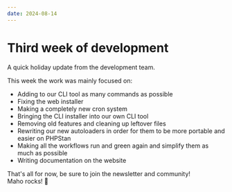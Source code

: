 ```yaml
---
date: 2024-08-14
---
```


# Third week of development

A quick holiday update from the development team.

<!-- more -->

This week the work was mainly focused on:

- Adding to our CLI tool as many commands as possible
- Fixing the web installer
- Making a completely new cron system
- Bringing the CLI installer into our own CLI tool
- Removing old features and cleaning up leftover files
- Rewriting our new autoloaders in order for them to be more portable and easier on PHPStan
- Making all the workflows run and green again and simplify them as much as possible
- Writing documentation on the website

That's all for now, be sure to join the newsletter and community!  
Maho rocks! 🚀